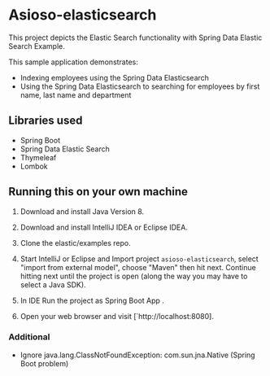 # **Asioso-elasticsearch**

This project depicts the Elastic Search functionality with Spring Data Elastic Search Example.

This sample application demonstrates:
* Indexing employees using the Spring Data Elasticsearch
* Using the Spring Data Elasticsearch to searching for employees by first name, last name and department




## Libraries used
- Spring Boot
- Spring Data Elastic Search
- Thymeleaf
- Lombok





## Running this on your own machine

1. Download and install Java Version 8.

2. Download and install IntelliJ IDEA or Eclipse IDEA.

3. Clone the elastic/examples repo.

4. Start IntelliJ or Eclipse and Import project `asioso-elasticsearch`, select "import from external model", choose "Maven" then hit next.  Continue hitting next until the project is open (along the way you may have to select a Java SDK).

5. In IDE Run the project as Spring Boot App .
   
6. Open your web browser and visit [`http://localhost:8080].


### Additional
- Ignore java.lang.ClassNotFoundException: com.sun.jna.Native (Spring Boot problem)


